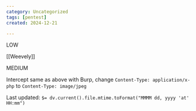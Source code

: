 ```yaml
---
category: Uncategorized
tags: [pentest]
created: 2024-12-21

---
```

LOW

[[Weevely]]

MEDIUM

Intercept same as above with Burp, change `Content-Type: application/x-php` to `Content-Type: image/jpeg`


Last updated: `$= dv.current().file.mtime.toFormat("MMMM dd, yyyy 'at' HH:mm")`
